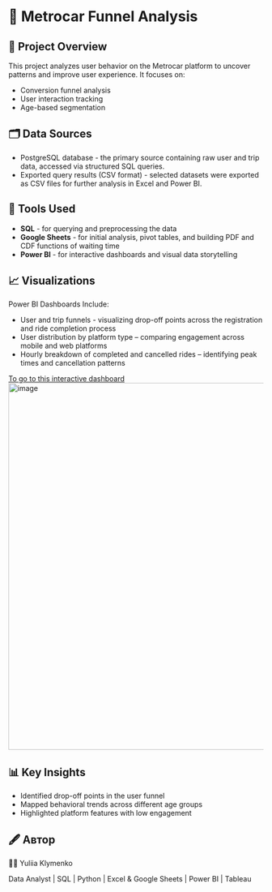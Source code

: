 # 🚗 Metrocar Funnel Analysis

## 📌 Project Overview  
This project analyzes user behavior on the Metrocar platform to uncover patterns and improve user experience. It focuses on:
- Conversion funnel analysis  
- User interaction tracking  
- Age-based segmentation

## 🗂️ Data Sources
- PostgreSQL database - the primary source containing raw user and trip data, accessed via structured SQL queries.
- Exported query results (CSV format) - selected datasets were exported as CSV files for further analysis in Excel and Power BI.

## 🧰 Tools Used  
- **SQL** - for querying and preprocessing the data
- **Google Sheets** - for initial analysis, pivot tables, and building PDF and CDF functions of waiting time
- **Power BI** - for interactive dashboards and visual data storytelling

## 📈 Visualizations  
Power BI Dashboards Include:
- User and trip funnels - visualizing drop-off points across the registration and ride completion process
- User distribution by platform type – comparing engagement across mobile and web platforms
- Hourly breakdown of completed and cancelled rides – identifying peak times and cancellation patterns

[To go to this interactive dashboard](https://app.powerbi.com/view?r=eyJrIjoiMjQ4MTUzNmUtNWM0Zi00Nzc0LWIzMTEtODQwMGZhYWJlOGI4IiwidCI6ImRmODY3OWNkLWE4MGUtNDVkOC05OWFjLWM4M2VkN2ZmOTVhMCJ9)
<img width="1304" height="724" alt="image" src="https://github.com/user-attachments/assets/0ba65ee9-9776-4ff8-a81d-0b86c517bc3b" />


## 📊 Key Insights  
- Identified drop-off points in the user funnel  
- Mapped behavioral trends across different age groups  
- Highlighted platform features with low engagement

## 🖋️ Автор

👩‍💻 Yuliia Klymenko

Data Analyst | SQL | Python | Excel & Google Sheets | Power BI | Tableau
